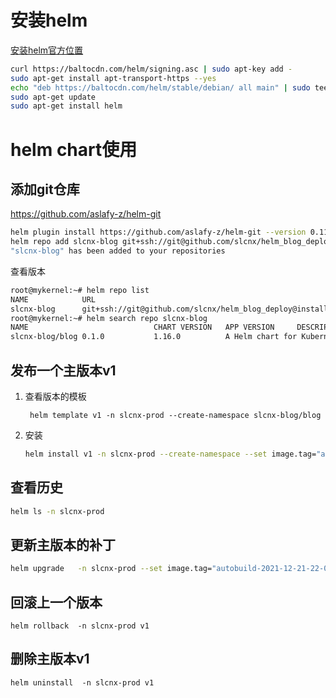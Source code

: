 # 安装helm

[安装helm官方位置](https://helm.sh/docs/intro/install/)

```bash
curl https://baltocdn.com/helm/signing.asc | sudo apt-key add -
sudo apt-get install apt-transport-https --yes
echo "deb https://baltocdn.com/helm/stable/debian/ all main" | sudo tee /etc/apt/sources.list.d/helm-stable-debian.list
sudo apt-get update
sudo apt-get install helm
```



# helm chart使用

## 添加git仓库

https://github.com/aslafy-z/helm-git

```bash
helm plugin install https://github.com/aslafy-z/helm-git --version 0.11.1
helm repo add slcnx-blog git+ssh://git@github.com/slcnx/helm_blog_deploy@install/blog?ref=main
"slcnx-blog" has been added to your repositories
```

查看版本

```bash
root@mykernel:~# helm repo list
NAME            URL
slcnx-blog      git+ssh://git@github.com/slcnx/helm_blog_deploy@install?ref=main
root@mykernel:~# helm search repo slcnx-blog
NAME                            CHART VERSION   APP VERSION     DESCRIPTION
slcnx-blog/blog 0.1.0           1.16.0          A Helm chart for Kubernetes
```

## 发布一个主版本v1

1. 查看版本的模板

   ```
    helm template v1 -n slcnx-prod --create-namespace slcnx-blog/blog
   ```

2. 安装

    ```bash
    helm install v1 -n slcnx-prod --create-namespace --set image.tag="autobuild-2021-12-25-22-03-32" slcnx-blog/blog
    ```

## 查看历史

```bash
helm ls -n slcnx-prod 
```

## 更新主版本的补丁

```bash
helm upgrade   -n slcnx-prod --set image.tag="autobuild-2021-12-21-22-04-40" v1 slcnx-blog/blog
```

## 回滚上一个版本

```
helm rollback  -n slcnx-prod v1
```

## 删除主版本v1

```
helm uninstall  -n slcnx-prod v1
```

